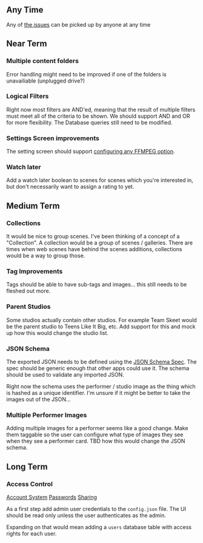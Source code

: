 ## Any Time

Any of [the issues](https://github.com/stashapp/stash/issues) can be picked up by anyone at any time

## Near Term

### Multiple content folders

Error handling might need to be improved if one of the folders is unavailiable (unplugged drive?)

### Logical Filters

Right now most filters are AND'ed, meaning that the result of multiple filters must meet all of the criteria to be shown.  We should support AND and OR for more flexibility.  The Database queries still need to be modified.

### Settings Screen improvements

The setting screen should support [configuring any FFMPEG option](https://github.com/stashapp/stash/issues/10).

### Watch later

Add a watch later boolean to scenes for scenes which you're interested in, but don't necessarily want to assign a rating to yet.

## Medium Term

### Collections

It would be nice to group scenes.  I've been thinking of a concept of a "Collection".  A collection would be a group of scenes / galleries.  There are times when web scenes have behind the scenes additions, collections would be a way to group those.

### Tag Improvements

Tags should be able to have sub-tags and images... this still needs to be fleshed out more.

### Parent Studios

Some studios actually contain other studios.  For example Team Skeet would be the parent studio to Teens Like It Big, etc.  Add support for this and mock up how this would change the studio list.

### JSON Schema

The exported JSON needs to be defined using the [JSON Schema Spec](https://json-schema.org/).  The spec should be generic enough that other apps could use it.  The schema should be used to validate any imported JSON.

Right now the schema uses the performer / studio image as the thing which is hashed as a unique identifier.  I'm unsure if it might be better to take the images out of the JSON...

### Multiple Performer Images

Adding multiple images for a performer seems like a good change.  Make them taggable so the user can configure what type of images they see when they see a performer card.  TBD how this would change the JSON schema.

## Long Term

### Access Control

[Account System](https://github.com/stashapp/stash/issues/12)
[Passwords](https://github.com/stashapp/stash/issues/3)
[Sharing](https://github.com/stashapp/stash/issues/4)

As a first step add admin user credentials to the `config.json` file.  The UI should be read only unless the user authenticates as the admin.

Expanding on that would mean adding a `users` database table with access rights for each user. 